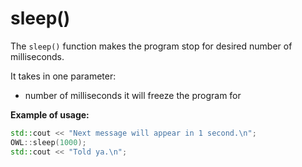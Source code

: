 # sleep()
The `sleep()` function makes the program stop for desired number of milliseconds.

It takes in one parameter:
- number of milliseconds it will freeze the program for

__Example of usage:__
```cpp
std::cout << "Next message will appear in 1 second.\n";
OWL::sleep(1000);
std::cout << "Told ya.\n";
```